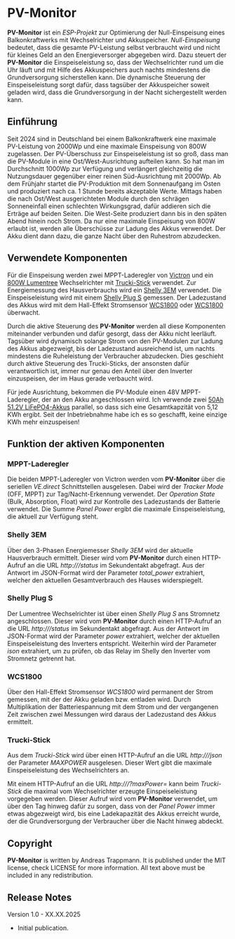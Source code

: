 # PV-Monitor

**PV-Monitor** ist ein *ESP-Projekt* zur Optimierung der Null-Einspeisung eines Balkonkraftwerks mit Wechselrichter und Akkuspeicher.
*Null-Einspeisung* bedeutet, dass die gesamte PV-Leistung selbst verbraucht wird und nicht für kleines Geld an den 
Energieversorger abgegeben wird. Dazu steuert der **PV-Monitor** die Einspeiseleistung so, dass der Wechselrichter 
rund um die Uhr läuft und mit Hilfe des Akkuspeichers auch nachts mindestens die Grundversorgung sicherstellen kann.
Die dynamische Steuerung der Einspeiseleistung sorgt dafür, dass tagsüber der Akkuspeicher soweit geladen wird, dass
die Grundversorgung in der Nacht sichergestellt werden kann.

## Einführung

Seit 2024 sind in Deutschland bei einem Balkonkraftwerk eine maximale PV-Leistung von 2000Wp und 
eine maximale Einspeisung von 800W zugelassen. Der PV-Überschuss zur Einspeiseleistung ist so groß, 
dass man die PV-Module in eine Ost/West-Ausrichtung aufteilen kann. So hat man 
im Durchschnitt 1000Wp zur Verfügung und verlängert gleichzeitig die Nutzungsdauer gegenüber einer
reinen Süd-Ausrichtung mit 2000Wp. Ab dem Frühjahr startet die PV-Produktion mit dem Sonnenaufgang im Osten und produziert 
nach ca. 1 Stunde bereits akzeptable Werte. Mittags haben die nach Ost/West ausgerichteten Module durch den schrägen
Sonneneinfall einen schlechten Wirkungsgrad, dafür addieren sich die Erträge auf beiden Seiten. Die West-Seite produziert
dann bis in den späten Abend hinein noch Strom. Da nur eine maximale Einspeisung von 800W erlaubt ist, werden alle
Überschüsse zur Ladung des Akkus verwendet. Der Akku dient dann dazu, die ganze Nacht über den Ruhestrom abzudecken.

## Verwendete Komponenten

Für die Einspeisung werden zwei MPPT-Laderegler von [Victron](https://www.victronenergy.de/solar-charge-controllers/) 
und ein [800W Lumentree](https://www.lumentree-portal.de/produkt/lumentree-sun-800/) Wechselrichter 
mit [Trucki-Stick](https://www.lumentree-shop.de/produkt/trucki-t2sg-stick-fuer-lumentree-sun/) verwendet. 
Zur Energiemessung des Hausverbrauchs wird ein [Shelly 3EM](https://www.shelly.com/de/products/shelly-3em) verwendet. 
Die Einspeiseleistung wird mit einem [Shelly Plug S](https://www.shelly.com/de/products/shelly-plug-s-gen3) gemessen. 
Der Ladezustand des Akkus wird mit dem Hall-Effekt Stromsensor [WCS1800](https://www.amazon.de/dp/B09CPXBG6L) 
oder [WCS1800](https://de.aliexpress.com/w/wholesale-WCS1800.html) überwacht.

Durch die aktive Steuerung des **PV-Monitor** werden all diese Komponenten miteinander verbunden und dafür
gesorgt, dass der Akku nicht leerläuft. Tagsüber wird dynamisch solange Strom von den PV-Modulen zur Ladung des Akkus
abgezweigt, bis der Ladezustand ausreichend ist, um nachts mindestens die Ruheleistung der Verbraucher abzudecken.
Dies geschieht durch aktive Steuerung des Trucki-Sticks, der ansonsten dafür verantwortlich ist, immer nur genau den Anteil über den 
Inverter einzuspeisen, der im Haus gerade verbaucht wird.

Für jede Ausrichtung, bekommen die PV-Module einen 48V MPPT-Laderegler, der an den Akku angeschlossen wird. 
Ich verwende zwei [50Ah 51.2V LiFePO4-Akkus](https://glceenergy.com/de/products/48v-50ah-lifepo4-battery-mini) parallel, 
so dass sich eine Gesamtkapzität von 5,12 KWh ergibt. Seit der Inbetriebnahme habe ich es so geschafft, keine einzige KWh mehr einzuspeisen!

## Funktion der aktiven Komponenten

### MPPT-Laderegler
Die beiden MPPT-Laderegler von Victron werden vom **PV-Monitor** über die seriellen *VE.direct* Schnittstellen ausgelesen. 
Dabei wird der *Tracker Mode* (OFF, MPPT) zur Tag/Nacht-Erkennung verwendet. 
Der *Operation State* (Bulk, Absorption, Float) wird zur Kontrolle des Ladezustands der Batterie verwendet.
Die Summe *Panel Power* ergibt die maximale Einspeiseleistung, die aktuell zur Verfügung steht.

### Shelly 3EM
Über den 3-Phasen Energiemesser *Shelly 3EM* wird der aktuelle Hausverbrauch ermittelt. Dieser wird vom **PV-Monitor** durch einen
HTTP-Aufruf an die URL *http://<IP-Adresse>/status* im Sekundentakt abgefragt. Aus der Antwort im JSON-Format wird der Parameter *total_power* 
extrahiert, welcher den aktuellen Gesamtverbrauch des Hauses widerspiegelt. 

### Shelly Plug S
Der Lumentree Wechselrichter ist über einen *Shelly Plug S* ans Stromnetz angeschlossen.  Dieser wird vom **PV-Monitor** durch einen 
HTTP-Aufruf an die URL *http://<IP-Adresse>/status* im Sekundentakt abgefragt. Aus der Antwort im JSON-Format wird der Parameter *power* 
extrahiert, welcher der aktuellen Einspeiseleistung des Inverters entspricht.
Weiterhin wird der Parameter *ison* extrahiert, um zu prüfen, ob das Relay im Shelly den Inverter vom Stromnetz getrennt hat.

### WCS1800
Über den Hall-Effekt Stromsensor *WCS1800* wird permanent der Strom gemessen, mit der der Akku geladen bzw. entladen wird.
Durch Multiplikation der Batteriespannung mit dem Strom und der vergangenen Zeit zwischen zwei Messungen wird daraus der Ladezustand
des Akkus ermittelt.

### Trucki-Stick
Aus dem *Trucki-Stick* wird über einen HTTP-Aufruf an die URL *http://<IP-Adresse>/json* der Parameter *MAXPOWER* ausgelesen. Dieser 
Wert gibt die maximale Einspeiseleistung des Wechselrichters an.

Mit einem HTTP-Aufruf an die URL *http://<IP-Adresse>/?maxPower=<wert>* kann beim *Trucki-Stick* die maximal vom Wechselrichter erzeugte
Einspeiseleistung vorgegeben werden. Dieser Aufruf wird vom **PV-Monitor** verwendet, um über den Tag hinweg dafür zu sorgen, dass von 
der *Panel Power* immer etwas abgezweigt wird, bis eine Ladekapazität des Akkus erreicht wurde, der die Grundversorgung der Verbraucher 
über die Nacht hinweg abdeckt.


## Copyright
**PV-Monitor** is written by Andreas Trappmann.
It is published under the MIT license, check LICENSE for more information.
All text above must be included in any redistribution.

## Release Notes

Version 1.0 - XX.XX.2025

  * Initial publication.
